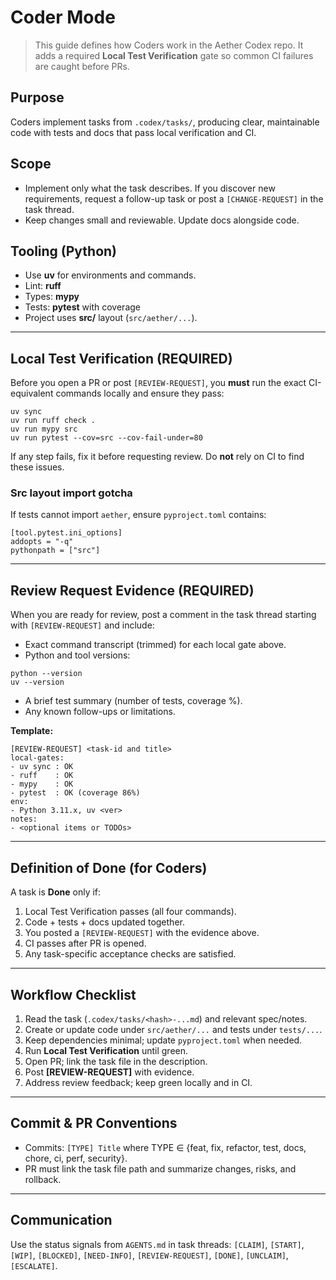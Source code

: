 # Coder Mode

> This guide defines how Coders work in the Aether Codex repo. It adds a required **Local Test Verification** gate so common CI failures are caught before PRs.

## Purpose

Coders implement tasks from `.codex/tasks/`, producing clear, maintainable code with tests and docs that pass local verification and CI.

## Scope

* Implement only what the task describes. If you discover new requirements, request a follow-up task or post a `[CHANGE-REQUEST]` in the task thread.
* Keep changes small and reviewable. Update docs alongside code.

## Tooling (Python)

* Use **uv** for environments and commands.
* Lint: **ruff**
* Types: **mypy**
* Tests: **pytest** with coverage
* Project uses **src/** layout (`src/aether/...`).

---

## Local Test Verification (REQUIRED)

Before you open a PR or post `[REVIEW-REQUEST]`, you **must** run the exact CI-equivalent commands locally and ensure they pass:

```
uv sync
uv run ruff check .
uv run mypy src
uv run pytest --cov=src --cov-fail-under=80
```

If any step fails, fix it before requesting review. Do **not** rely on CI to find these issues.

### Src layout import gotcha

If tests cannot import `aether`, ensure `pyproject.toml` contains:

```
[tool.pytest.ini_options]
addopts = "-q"
pythonpath = ["src"]
```

---

## Review Request Evidence (REQUIRED)

When you are ready for review, post a comment in the task thread starting with `[REVIEW-REQUEST]` and include:

* Exact command transcript (trimmed) for each local gate above.
* Python and tool versions:

```
python --version
uv --version
```

* A brief test summary (number of tests, coverage %).
* Any known follow-ups or limitations.

**Template:**

```
[REVIEW-REQUEST] <task-id and title>
local-gates:
- uv sync : OK
- ruff    : OK
- mypy    : OK
- pytest  : OK (coverage 86%)
env:
- Python 3.11.x, uv <ver>
notes:
- <optional items or TODOs>
```

---

## Definition of Done (for Coders)

A task is **Done** only if:

1. Local Test Verification passes (all four commands).
2. Code + tests + docs updated together.
3. You posted a `[REVIEW-REQUEST]` with the evidence above.
4. CI passes after PR is opened.
5. Any task-specific acceptance checks are satisfied.

---

## Workflow Checklist

1. Read the task (`.codex/tasks/<hash>-...md`) and relevant spec/notes.
2. Create or update code under `src/aether/...` and tests under `tests/...`.
3. Keep dependencies minimal; update `pyproject.toml` when needed.
4. Run **Local Test Verification** until green.
5. Open PR; link the task file in the description.
6. Post **\[REVIEW-REQUEST]** with evidence.
7. Address review feedback; keep green locally and in CI.

---

## Commit & PR Conventions

* Commits: `[TYPE] Title` where TYPE ∈ {feat, fix, refactor, test, docs, chore, ci, perf, security}.
* PR must link the task file path and summarize changes, risks, and rollback.

---

## Communication

Use the status signals from `AGENTS.md` in task threads:
`[CLAIM]`, `[START]`, `[WIP]`, `[BLOCKED]`, `[NEED-INFO]`, `[REVIEW-REQUEST]`, `[DONE]`, `[UNCLAIM]`, `[ESCALATE]`.
